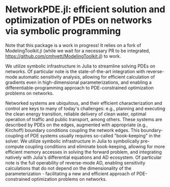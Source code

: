 # NetworkPDE.jl: efficient solution and optimization of PDEs on networks via symbolic programming
Note that this package is a work in progress! It relies on a fork of ModelingToolkit.jl (while we wait for a necessary PR to be integrated, https://github.com/cmhyett/ModelingToolkit.jl) to work.

We utilize symbolic infrastructure in Julia to streamline solving PDEs on networks. Of particular note is the state-of-the-art integration with reverse-mode automatic sensitivity analysis, allowing for efficient calculation of gradients even in high-dimensional parameterizations, and enabling a differentiable-programming approach to PDE-constrained optimization problems on networks.

Networked systems are ubiquitous, and their efficient characterization and control are keys to many of today's challenges: e.g., planning and executing the clean energy transition, reliable delivery of clean water, optimal operation of traffic and public transport, among others. These systems are described by PDEs on the edges, augmented with appropriate (e.g., Kirchoff) boundary conditions coupling the network edges. This boundary-coupling of PDE systems usually requires so-called "book-keeping" in the solver. We utilize symbolic infrastructure in Julia to symbolically pre-compute coupling conditions and eliminate book-keeping, allowing for more efficient memory accesses in solving the forward problem, and integrating natively with Julia's differential equations and AD ecosystem. Of particular note is the full operability of reverse-mode AD, enabling sensitivity calculations that do not depend on the dimensionality of the parameterization - facilitating a new and efficient approach of PDE-constrained optimization problems on networks.